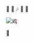 
<!--
**Zhao-Yan-Yan/Zhao-Yan-Yan** is a ✨ _special_ ✨ repository because its `README.md` (this file) appears on your GitHub profile.

Here are some ideas to get you started:

- 🔭 I’m currently working on ...
- 🌱 I’m currently learning ...
- 👯 I’m looking to collaborate on ...
- 🤔 I’m looking for help with ...
- 💬 Ask me about ...
- 📫 How to reach me: ...
- 😄 Pronouns: ...
- ⚡ Fun fact: ...
-->
🎤 🕺 🎶 🏀 🐔

![鸡](http://n.sinaimg.cn/sinacn20190503s/353/w708h445/20190503/e3Fm-hwfpcxn7635868.jpg)

👋
